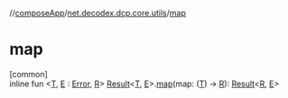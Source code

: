 //[composeApp](../../index.md)/[net.decodex.dcp.core.utils](index.md)/[map](map.md)

# map

[common]\
inline fun &lt;[T](map.md), [E](map.md) : [Error](-error/index.md), [R](map.md)&gt; [Result](-result/index.md)&lt;[T](map.md), [E](map.md)&gt;.[map](map.md)(map: ([T](map.md)) -&gt; [R](map.md)): [Result](-result/index.md)&lt;[R](map.md), [E](map.md)&gt;
